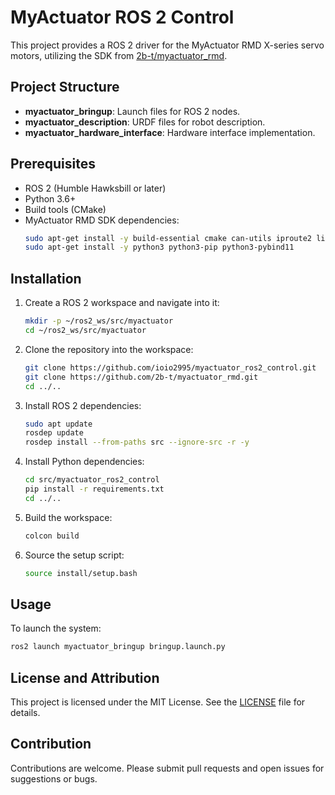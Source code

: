 # MyActuator ROS 2 Control

This project provides a ROS 2 driver for the MyActuator RMD X-series servo motors, utilizing the SDK from [2b-t/myactuator_rmd](https://github.com/2b-t/myactuator_rmd).

## Project Structure

- **myactuator_bringup**: Launch files for ROS 2 nodes.
- **myactuator_description**: URDF files for robot description.
- **myactuator_hardware_interface**: Hardware interface implementation.

## Prerequisites

- ROS 2 (Humble Hawksbill or later)
- Python 3.6+
- Build tools (CMake)
- MyActuator RMD SDK dependencies:
  ```bash
  sudo apt-get install -y build-essential cmake can-utils iproute2 linux-modules-extra-$(uname -r)
  sudo apt-get install -y python3 python3-pip python3-pybind11
  ```

## Installation

1. Create a ROS 2 workspace and navigate into it:
   ```bash
   mkdir -p ~/ros2_ws/src/myactuator
   cd ~/ros2_ws/src/myactuator
   ```

2. Clone the repository into the workspace:
   ```bash
   git clone https://github.com/ioio2995/myactuator_ros2_control.git
   git clone https://github.com/2b-t/myactuator_rmd.git
   cd ../..
   ```

3. Install ROS 2 dependencies:
   ```bash
   sudo apt update
   rosdep update
   rosdep install --from-paths src --ignore-src -r -y
   ```

4. Install Python dependencies:
   ```bash
   cd src/myactuator_ros2_control
   pip install -r requirements.txt
   cd ../..
   ```

5. Build the workspace:
   ```bash
   colcon build
   ```

6. Source the setup script:
   ```bash
   source install/setup.bash
   ```

## Usage

To launch the system:
```bash
ros2 launch myactuator_bringup bringup.launch.py
```

## License and Attribution

This project is licensed under the MIT License. See the [LICENSE](LICENSE) file for details.

## Contribution

Contributions are welcome. Please submit pull requests and open issues for suggestions or bugs.